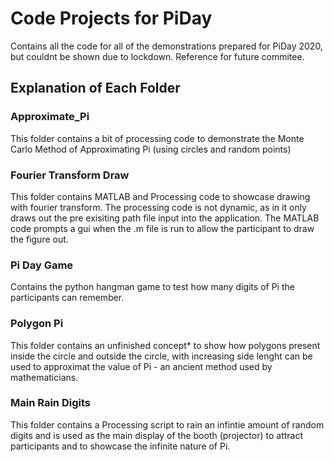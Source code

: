 # Code Projects for PiDay
 Contains all the code for all of the demonstrations prepared for PiDay 2020, but couldnt be shown due to lockdown. Reference for future commitee.

## Explanation of Each Folder
### Approximate_Pi
This folder contains a bit of processing code to demonstrate the Monte Carlo Method of Approximating Pi (using circles and random points)

### Fourier Transform Draw
This folder contains MATLAB and Processing code to showcase drawing with fourier transform. The processing code is not dynamic, as in it only draws out the pre exisiting path file input into the application. The MATLAB code prompts a gui when the .m file is run to allow the participant to draw the figure out.

### Pi Day Game
Contains the python hangman game to test how many digits of Pi the participants can remember.

### Polygon Pi
This folder contains an unfinished concept* to show how polygons present inside the circle and outside the circle, with increasing side lenght can be used to approximat the value of Pi - an ancient method used by mathematicians.

### Main Rain Digits
This folder contains a Processing script to rain an infintie amount of random digits and is used as the main display of the booth (projector) to attract participants and to showcase the infinite nature of Pi.
